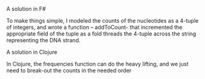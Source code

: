 
A solution in F#

<div class="gist-for-robots"><script src="http://gist.github.com/12f1930df776009b0c8a.js"></script></div>To make things simple, I modeled the counts of the nucleotides as a 4-tuple of integers, and wrote a function – addToCount- that incremented the appropriate field of the tuple as a fold threads the 4-tuple across the string representing the DNA strand.

A solution in Clojure

<div class="gist-for-robots"><script src="http://gist.github.com/2e5e14daa02b649b256c.js"></script></div>In Clojure, the frequencies function can do the heavy lifting, and we just need to break-out the counts in the needed order


